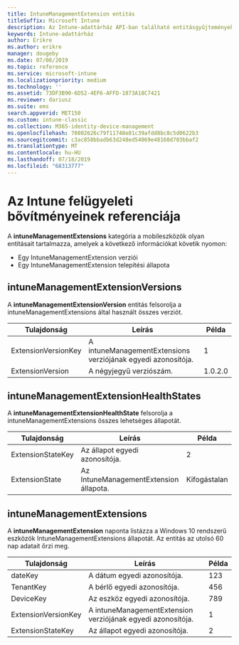```yaml
---
title: IntuneManagementExtension entitás
titleSuffix: Microsoft Intune
description: Az Intune-adattárház API-ban található entitásgyűjtemények IntuneManagementExtension entitáskategóriájára vonatkozó referencia-témakör.
keywords: Intune-adattárház
author: Erikre
ms.author: erikre
manager: dougeby
ms.date: 07/08/2019
ms.topic: reference
ms.service: microsoft-intune
ms.localizationpriority: medium
ms.technology: ''
ms.assetid: 73DF3B90-6D52-4EF6-AFFD-1873A18C7421
ms.reviewer: dariusz
ms.suite: ems
search.appverid: MET150
ms.custom: intune-classic
ms.collection: M365-identity-device-management
ms.openlocfilehash: 70802626c79f11748e81c39afdd8bc8c5d0622b3
ms.sourcegitcommit: c3ac858bbadb63d248ed54069e48160d703bbaf2
ms.translationtype: MT
ms.contentlocale: hu-HU
ms.lasthandoff: 07/18/2019
ms.locfileid: "68313777"
---
```

# <a name="reference-for-intune-management-extensions"></a>Az Intune felügyeleti bővítményeinek referenciája

A **intuneManagementExtensions** kategória a mobileszközök olyan entitásait tartalmazza, amelyek a következő információkat követik nyomon:

- Egy IntuneManagementExtension verziói
- Egy IntuneManagementExtension telepítési állapota

## <a name="intunemanagementextensionversions"></a>intuneManagementExtensionVersions

A **intuneManagementExtensionVersion** entitás felsorolja a intuneManagementExtensions által használt összes verziót.

| Tulajdonság  | Leírás | Példa |
|---------|------------|--------|
| ExtensionVersionKey |A intuneManagementExtensions verziójának egyedi azonosítója. | 1 |
| ExtensionVersion |A négyjegyű verziószám. |1.0.2.0 |

## <a name="intunemanagementextensionhealthstates"></a>intuneManagementExtensionHealthStates

A **intuneManagementExtensionHealthState** felsorolja a intuneManagementExtensions összes lehetséges állapotát.

| Tulajdonság  | Leírás | Példa |
|---------|------------|--------|
| ExtensionStateKey |Az állapot egyedi azonosítója. | 2 |
| ExtensionState |Az IntuneManagementExtension állapota. | Kifogástalan |

## <a name="intunemanagementextensions"></a>intuneManagementExtensions

A **intuneManagementExtension** naponta listázza a Windows 10 rendszerű eszközök IntuneManagementExtensions állapotát.
Az entitás az utolsó 60 nap adatait őrzi meg. 


|      Tulajdonság       |                         Leírás                         | Példa |
|---------------------|-------------------------------------------------------------|---------|
|       dateKey       |               A dátum egyedi azonosítója.                |   123   |
|      TenantKey      |              A bérlő egyedi azonosítója.               |   456   |
|      DeviceKey      |              Az eszköz egyedi azonosítója.               |   789   |
| ExtensionVersionKey | A intuneManagementExtension verziójának egyedi azonosítója. |    1    |
|  ExtensionStateKey  |             Az állapot egyedi azonosítója.              |    2    |

